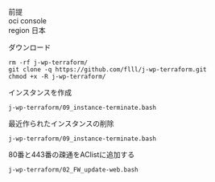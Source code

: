 前提  
oci console  
region 日本

ダウンロード
```
rm -rf j-wp-terraform/
git clone -q https://github.com/flll/j-wp-terraform.git
chmod +x -R j-wp-terraform/
```



インスタンスを作成
```
j-wp-terraform/09_instance-terminate.bash
```



最近作られたインスタンスの削除
```
j-wp-terraform/09_instance-terminate.bash
```



80番と443番の疎通をAClistに追加する
```
j-wp-terraform/02_FW_update-web.bash
```